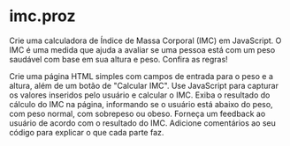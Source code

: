 # imc.proz
Crie uma calculadora de Índice de Massa Corporal (IMC) em JavaScript. O IMC é uma medida que ajuda a avaliar se uma pessoa está com um peso saudável com base em sua altura e peso. Confira as regras!

Crie uma página HTML simples com campos de entrada para o peso e a altura, além de um botão de "Calcular IMC".
Use JavaScript para capturar os valores inseridos pelo usuário e calcular o IMC.
Exiba o resultado do cálculo do IMC na página, informando se o usuário está abaixo do peso, com peso normal, com sobrepeso ou obeso.
Forneça um feedback ao usuário de acordo com o resultado do IMC.
Adicione comentários ao seu código para explicar o que cada parte faz.
